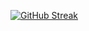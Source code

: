 [![GitHub Streak](https://streak-stats.demolab.com?user=diamankayero&hide_border=faux)](https://git.io/streak-stats)
